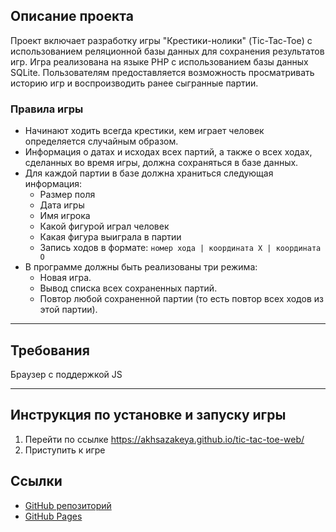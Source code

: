 ## Описание проекта

Проект включает разработку игры "Крестики-нолики" (Tic-Tac-Toe) с использованием реляционной базы данных для сохранения результатов игр. Игра реализована на языке PHP с использованием базы данных SQLite. Пользователям предоставляется возможность просматривать историю игр и воспроизводить ранее сыгранные партии.

### Правила игры

- Начинают ходить всегда крестики, кем играет человек определяется случайным образом.
- Информация о датах и исходах всех партий, а также о всех ходах, сделанных во время игры, должна сохраняться в базе данных.
- Для каждой партии в базе должна храниться следующая информация:
  - Размер поля
  - Дата игры
  - Имя игрока
  - Какой фигурой играл человек
  - Какая фигура выиграла в партии
  - Запись ходов в формате:
    `номер хода | координата X | координата O`
- В программе должны быть реализованы три режима:
  - Новая игра.
  - Вывод списка всех сохраненных партий.
  - Повтор любой сохраненной партии (то есть повтор всех ходов из этой партии).

---

## Требования

Браузер с поддержкой JS

---

## Инструкция по установке и запуску игры

1. Перейти по ссылке https://akhsazakeya.github.io/tic-tac-toe-web/
2. Приступить к игре

## Ссылки

- [GitHub репозиторий](https://github.com/akhsazakeya/tic-tac-toe-web)
- [GitHub Pages](https://akhsazakeya.github.io/tic_tac_toe_web/)
